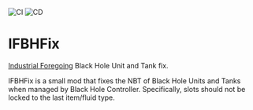 ![CI](https://github.com/yamporg/ifbhfix/workflows/CI/badge.svg)
![CD](https://github.com/yamporg/ifbhfix/workflows/CD/badge.svg)

# IFBHFix

[Industrial Foregoing](https://github.com/InnovativeOnlineIndustries/Industrial-Foregoing) Black Hole Unit and Tank fix.

IFBHFix is a small mod that fixes the NBT of Black Hole Units and Tanks when managed by Black Hole Controller.
Specifically, slots should not be locked to the last item/fluid type.
